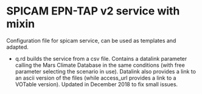 # SPICAM EPN-TAP v2 service with mixin

Configuration file for spicam service, can be used as templates and adapted.

   - q.rd builds the service from a csv file. Contains a datalink parameter calling the Mars Climate Database in the same conditions (with free parameter selecting the scenario in use). Datalink also provides a link to an ascii version of the files (while access_url provides a link to a VOTable version). Updated in December 2018 to fix small issues.






